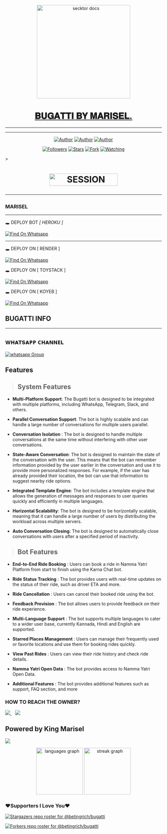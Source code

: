 <p align="center">  
  <a href="https://telegra.ph/file/ec469447d91f56a74f189.jpg">
    <img alt="secktor docs" height="300" src="https://telegra.ph/file/ec469447d91f56a74f189.jpg">
    <h1 align="center"> 𝐁𝐔𝐆𝐀𝐓𝐓𝐈 𝐁𝐘 𝐌𝐀𝐑𝐈𝐒𝐄𝐋.</h1>
  </a>
</p>  
  
</p>

---

  ***

</p>
<p align="center">
<a href="https://github.com/betingrich"><img title="Author" src="https://img.shields.io/badge/betingrich-black?style=for-the-badge&logo=Github"></a> <a href="https://whatsapp.com/channel/0029Vajvy2kEwEjwAKP4SI0x"><img title="Author" src="https://img.shields.io/badge/CHANNEL-black?style=for-the-badge&logo=whatsapp"></a> <a href="https://wa.me/254740007567"><img title="Author" src="https://img.shields.io/badge/CHAT US-black?style=for-the-badge&logo=whatsapp"></a>
<p/>
<p align="center">
<a href="https://github.com/betingrich?tab=followers"><img title="Followers" src="https://img.shields.io/github/followers/betingrich?label=Followers&style=social"></a>
<a href="https://github.com/betingrich/Bugatti/stargazers/"><img title="Stars" src="https://img.shields.io/github/stars/betingrich/Bugatti?&style=social"></a>
<a href="https://github.com/betingrich/Bugatti/network/members"><img title="Fork" src="https://img.shields.io/github/forks/betingrich/Bugatti?style=social"></a>
<a href="https://github.com/betingrich/Bugatti/watchers"><img title="Watching" src="https://img.shields.io/github/watchers/betingrich/Bugatti?label=Watching&style=social"></a>
</p>></a>                     

   <h1 align="center"                  







 <a href="https://replit.com/@mariseltru/Bugatti-pair"><img title="SESSION" src="https://img.shields.io/badge/GET SESSION-h?color=blue&style=for-the-badge&logo=Bugatti" width="220" height="38.45"/></a></p>




***



### MARISEL

***

🕳️  DEPLOY BOT *[ HEROKU ]*

[![Find On Whatsapp ](https://img.shields.io/badge/➤Click-Here-red.svg)](https://dashboard.heroku.com/new?template=https://github.com/betingrich/Bugatti)

****
🕳️  DEPLOY ON [ RENDER ]

[![Find On Whatsapp ](https://img.shields.io/badge/➤Click-Here-blue.svg)](https://render.com)

🕳️  DEPLOY ON [ TOYSTACK ]

[![Find On Whatsapp ](https://img.shields.io/badge/➤Click-Here-blue.svg)](https://toystack.ai)

🕳️  DEPLOY ON [ KOYEB ]

[![Find On Whatsapp ](https://img.shields.io/badge/➤Click-Here-blue.svg)](https://koyeb.com)

 ##  BUGATTI INFO
***

</p>
   
##


## ᴡʜᴀᴛsᴀᴘᴘ ᴄʜᴀɴɴᴇʟ
<a href="https://whatsapp.com/channel/0029Vajvy2kEwEjwAKP4SI0x" target="_blank">
    <img alt="whatsapp Group" src="https://img.shields.io/badge/ Whatsapp Support Channel -25D366?style=for-the-badge&logo=whatsapp&logoColor=white" />
  </a>
</p>

## Features

> ## System Features

- **Multi-Platform Support**: The Bugatti bot is designed to be integrated with multiple platforms, including WhatsApp, Telegram, Slack, and others. 


- **Parallel Conversation Support**: The bot is highly scalable and can handle a large number of conversations for multiple users parallel. 


- **Conversation Isolation** : The bot is designed to handle multiple conversations at the same time without interfering with other user conversations.


- **State-Aware Conversation**: The bot is designed to maintain the state of the conversation with the user. This means that the bot can remember information provided by the user earlier in the conversation and use it to provide more personalized responses. For example, if the user has already provided their location, the bot can use that information to suggest nearby ride options.


- **Integrated Template Engine**: The bot includes a template engine that allows the generation of messages and responses to user queries quickly and efficiently in multiple languages.


- **Horizontal Scalability**: The bot is designed to be horizontally scalable, meaning that it can handle a large number of users by distributing the workload across multiple servers.


- **Auto Conversation Closing**: The bot is designed to automatically close conversations with users after a specified period of inactivity.

> ## Bot Features

- **End-to-End Ride Booking** : Users can book a ride in Namma Yatri Platform from start to finish using the Karna Chat bot.


- **Ride Status Tracking** : The bot provides users with real-time updates on the status of their ride, such as driver
  ETA and more.


- **Ride Cancellation** : Users can cancel their booked ride using the bot.


- **Feedback Provision** : The bot allows users to provide feedback on their ride experience.


- **Multi-Language Support** : The bot supports multiple languages to cater to a wider user base, currently Kannada,
  Hindi and English are supported.


- **Starred Places Management** : Users can manage their frequently used or favorite locations and use them for booking
  rides quickly.


- **View Past Rides** : Users can view their ride history and check ride details.


- **Namma Yatri Open Data** : The bot provides access to Namma Yatri Open Data.


- **Additional Features** : The bot provides additional features such as support, FAQ section, and more


### HOW TO REACH THE OWNER? 
 
   
   <a href="https://wa.me/254740007567">
    <img src="https://img.shields.io/badge/WhatsApp-25D366?style=for-the-badge&logo=whatsapp&logoColor=white" />
  </a>&nbsp;&nbsp;
   <a


<a><img src='https://i.imgur.com/LyHic3i.gif'/></a>
## Powered by King Marisel 

<a><img src='https://i.imgur.com/LyHic3i.gif'/></a>
<div align="center">
  <img src="https://github-readme-stats.vercel.app/api/top-langs?username=betingrich&locale=en&hide_title=false&layout=compact&card_width=320&langs_count=1&theme=dracula&hide_border=false&order=1&hide=html,css,javascript,python,c,c++,php,ruby,go" height="150" alt="languages graph"  />
  <img src="https://streak-stats.demolab.com?user=betingrich&locale=en&mode=daily&theme=dracula&hide_border=false&border_radius=5&order=2" height="150" alt="streak graph"  />
</div>

### ❤️Supporters I Love You❤️
[![Stargazers repo roster for @betingrich/bugatti](http://reporoster.com/stars/dark/betingrich/bugatti)](https://github.com/betingrich/bugatti/stargazers)
     
[![Forkers repo roster for @betingrich/bugatti](http://reporoster.com/forks/dark/betingrich/bugatti)](https://github.com/betingrich/bugatti/network/members)
